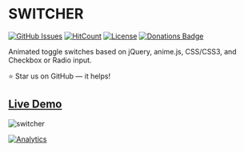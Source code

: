 # SWITCHER

[![GitHub Issues](https://img.shields.io/badge/contributions-welcome-brightgreen.svg?style=flat)](https://github.com/alikinvv/switcher/issues)  [![HitCount](http://hits.dwyl.com/alikinvv/switcher.svg)](http://hits.dwyl.com/alikinvv/switcher)  [![License](https://img.shields.io/badge/license-MIT-blue.svg)](https://opensource.org/licenses/MIT)  [![Donations Badge](https://yourdonation.rocks/images/badge.svg)](https://www.paypal.me/alikinvv)

Animated toggle switches based on jQuery, anime.js, CSS/CSS3, and Checkbox or Radio input.

:star: Star us on GitHub — it helps!

## [Live Demo](https://alikinvv.github.io/switcher/build)

![switcher](https://dribbble.s3.amazonaws.com/users/1773016/screenshots/6133760/3.gif?1551882952106)

[![Analytics](https://ga-beacon.appspot.com/UA-31485994-5/switcher-repo)](https://github.com/alikinvv/switcher)
